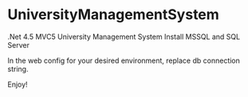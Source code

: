 # UniversityManagementSystem
.Net 4.5 MVC5 University Management System
Install MSSQL and SQL Server

In the web config for your desired environment, replace db connection string.

Enjoy!

